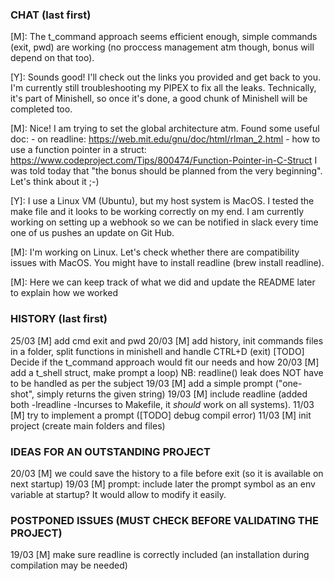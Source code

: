 ### CHAT (last first)
[M]: The t_command approach seems efficient enough, simple commands (exit, pwd) are working (no proccess management atm though, bonus will depend on that too).  

[Y]: Sounds good! I'll check out the links you provided and get back to you. I'm currently still troubleshooting my PIPEX to fix all the leaks. Technically, it's part of Minishell, so once it's done, a good chunk of Minishell will be completed too.

[M]: Nice! I am trying to set the global architecture atm. Found some useful doc: 
     - on readline: https://web.mit.edu/gnu/doc/html/rlman_2.html
     - how to use a function pointer in a struct: https://www.codeproject.com/Tips/800474/Function-Pointer-in-C-Struct
     I was told today that "the bonus should be planned from the very beginning". Let's think about it ;-)

[Y]: I use a Linux VM (Ubuntu), but my host system is MacOS. I tested the make file and it looks to be working correctly on my end. I am currently working on setting up a webhook so we can be notified in slack every time one of us pushes an update on Git Hub.

[M]: I'm working on Linux. Let's check whether there are compatibility issues with MacOS. You might have to install readline (brew install readline).

[M]: Here we can keep track of what we did and update the README later to explain how we worked

### HISTORY (last first)

25/03 [M] add cmd exit and pwd
20/03 [M] add history, init commands files in a folder, split functions in minishell and handle CTRL+D (exit) 
          [TODO] Decide if the t_command approach would fit our needs and how
20/03 [M] add a t_shell struct, make prompt a loop) NB: readline() leak does NOT have to be handled as per the subject
19/03 [M] add a simple prompt ("one-shot", simply returns the given string)
19/03 [M] include readline (added both -lreadline -lncurses to Makefile, it *should* work on all systems).
11/03 [M] try to implement a prompt ([TODO] debug compil error)
11/03 [M] init project (create main folders and files)

### IDEAS FOR AN OUTSTANDING PROJECT
20/03 [M] we could save the history to a file before exit (so it is available on next startup)
19/03 [M] prompt: include later the prompt symbol as an env variable at startup? It would allow to modify it easily.

### POSTPONED ISSUES (MUST CHECK BEFORE VALIDATING THE PROJECT)
19/03 [M] make sure readline is correctly included (an installation during compilation may be needed)


